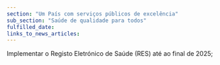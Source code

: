 ```yaml
---
section: "Um País com serviços públicos de excelência"
sub_section: "Saúde de qualidade para todos"
fulfilled_date:
links_to_news_articles:
---
```


Implementar o Registo Eletrónico de Saúde (RES) até ao final de 2025;